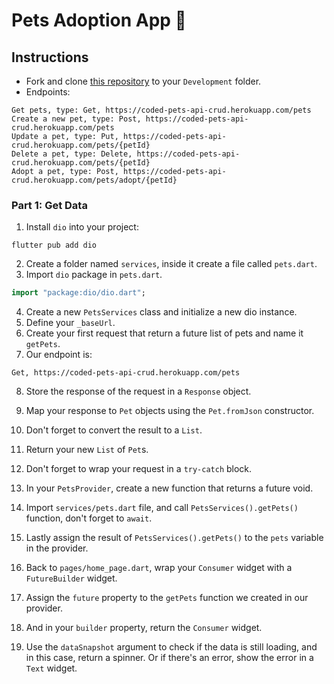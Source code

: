 # Pets Adoption App 🦄

## Instructions

- Fork and clone [this repository](https://github.com/JoinCODED/Task-Flutter-CRUD-AdoptApp) to your `Development` folder.
- Endpoints:

```
Get pets, type: Get, https://coded-pets-api-crud.herokuapp.com/pets
Create a new pet, type: Post, https://coded-pets-api-crud.herokuapp.com/pets
Update a pet, type: Put, https://coded-pets-api-crud.herokuapp.com/pets/{petId}
Delete a pet, type: Delete, https://coded-pets-api-crud.herokuapp.com/pets/{petId}
Adopt a pet, type: Post, https://coded-pets-api-crud.herokuapp.com/pets/adopt/{petId}
```

### Part 1: Get Data

1. Install `dio` into your project:

```shell
flutter pub add dio
```

2. Create a folder named `services`, inside it create a file called `pets.dart`.
3. Import `dio` package in `pets.dart`.

```dart
import "package:dio/dio.dart";
```

4. Create a new `PetsServices` class and initialize a new dio instance.
5. Define your `_baseUrl`.
6. Create your first request that return a future list of pets and name it `getPets`.
7. Our endpoint is:

```
Get, https://coded-pets-api-crud.herokuapp.com/pets
```

8. Store the response of the request in a `Response` object.
9. Map your response to `Pet` objects using the `Pet.fromJson` constructor.
10. Don't forget to convert the result to a `List`.
11. Return your new `List` of `Pet`s.
12. Don't forget to wrap your request in a `try-catch` block.

13. In your `PetsProvider`, create a new function that returns a future void.
14. Import `services/pets.dart` file, and call `PetsServices().getPets()` function, don't forget to `await`.
15. Lastly assign the result of `PetsServices().getPets()` to the `pets` variable in the provider.

16. Back to `pages/home_page.dart`, wrap your `Consumer` widget with a `FutureBuilder` widget.
17. Assign the `future` property to the `getPets` function we created in our provider.
18. And in your `builder` property, return the `Consumer` widget.
19. Use the `dataSnapshot` argument to check if the data is still loading, and in this case, return a spinner. Or if there's an error, show the error in a `Text` widget.
